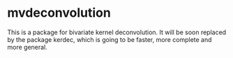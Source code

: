 mvdeconvolution
===============

This is a package for bivariate kernel deconvolution. It will be soon replaced by the package kerdec, which is going to be faster, more complete and more general.
